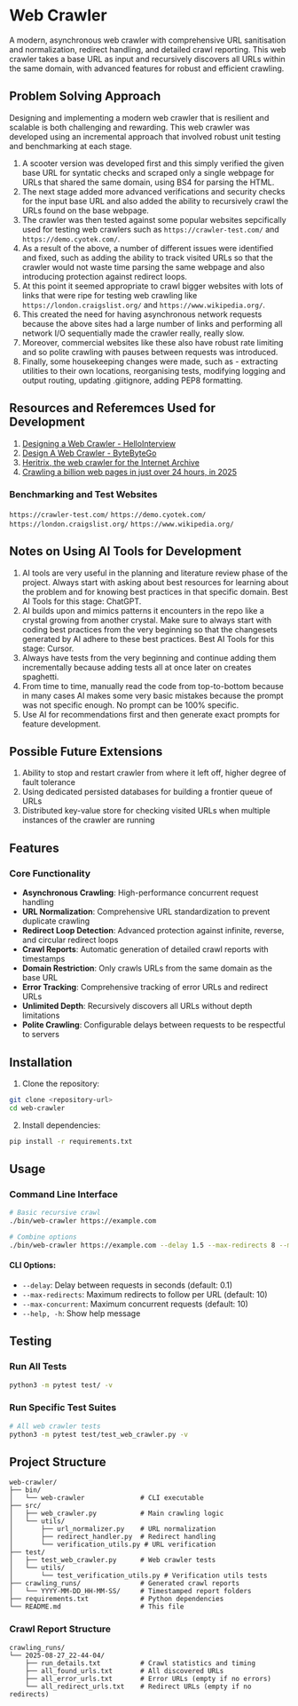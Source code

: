 # Web Crawler

A modern, asynchronous web crawler with comprehensive URL sanitisation and normalization, redirect handling, and detailed crawl reporting. This web crawler takes a base URL as input and recursively discovers all URLs within the same domain, with advanced features for robust and efficient crawling.

## Problem Solving Approach

Designing and implementing a modern web crawler that is resilient and scalable is both challenging and rewarding. This web crawler was developed using an incremental approach that involved robust unit testing and benchmarking at each stage. 

1. A scooter version was developed first and this simply verified the given base URL for syntatic checks and scraped only a single webpage for URLs that shared the same domain, using BS4 for parsing the HTML.
2. The next stage added more advanced verifications and security checks for the input base URL and also added the ability to recursively crawl the URLs found on the base webpage.
3. The crawler was then tested against some popular websites sepcifically used for testing web crawlers such as `https://crawler-test.com/` and `https://demo.cyotek.com/`.
4. As a result of the above, a number of different issues were identified and fixed, such as adding the ability to track visited URLs so that the crawler would not waste time parsing the same webpage and also introducing protection against redirect loops.
5. At this point it seemed appropriate to crawl bigger websites with lots of links that were ripe for testing web crawling like `https://london.craigslist.org/` and  `https://www.wikipedia.org/`. 
6. This created the need for having asynchronous network requests because the above sites had a large number of links and performing all network I/O sequentially made the crawler really, really slow.
7. Moreover, commercial websites like these also have robust rate limiting and so polite crawling with pauses between requests was introduced.
8. Finally, some housekeeping changes were made, such as - extracting utilities to their own locations, reorganising tests, modifying logging and output routing, updating .giitignore, adding PEP8 formatting.


## Resources and Referemces Used for Development

1. [Designing a Web Crawler - HelloInterview](https://www.hellointerview.com/learn/system-design/problem-breakdowns/web-crawler)
2. [Design A Web Crawler - ByteByteGo](http://bytebytego.com/courses/system-design-interview/design-a-web-crawler)
3. [Heritrix, the web crawler for the Internet Archive](https://github.com/internetarchive/heritrix3)
4. [Crawling a billion web pages in just over 24 hours, in 2025](https://andrewkchan.dev/posts/crawler.html)

### Benchmarking and Test Websites

`https://crawler-test.com/`
`https://demo.cyotek.com/`
`https://london.craigslist.org/`
`https://www.wikipedia.org/`


## Notes on Using AI Tools for Development

1. AI tools are very useful in the planning and literature review phase of the project. Always start with asking about best resources for learning about the problem and for knowing best practices in that specific domain. Best AI Tools for this stage: ChatGPT.
2. AI builds upon and mimics patterns it encounters in the repo like a crystal growing from another crystal. Make sure to always start with coding best practices from the very beginning so that the changesets generated by AI adhere to these best practices. Best AI Tools for this stage: Cursor.
3. Always have tests from the very beginning and continue adding them incrementally because adding tests all at once later on creates spaghetti.
4. From time to time, manually read the code from top-to-bottom because in many cases AI makes some very basic mistakes because the prompt was not specific enough. No prompt can be 100% specific.
5. Use AI for recommendations first and then generate exact prompts for feature development.


## Possible Future Extensions

1. Ability to stop and restart crawler from where it left off, higher degree of fault tolerance
2. Using dedicated persisted databases for building a frontier queue of URLs
3. Distributed key-value store for checking visited URLs when multiple instances of the crawler are running


## Features

### Core Functionality
- **Asynchronous Crawling**: High-performance concurrent request handling
- **URL Normalization**: Comprehensive URL standardization to prevent duplicate crawling
- **Redirect Loop Detection**: Advanced protection against infinite, reverse, and circular redirect loops
- **Crawl Reports**: Automatic generation of detailed crawl reports with timestamps
- **Domain Restriction**: Only crawls URLs from the same domain as the base URL
- **Error Tracking**: Comprehensive tracking of error URLs and redirect URLs
- **Unlimited Depth**: Recursively discovers all URLs without depth limitations
- **Polite Crawling**: Configurable delays between requests to be respectful to servers

## Installation

1. Clone the repository:
```bash
git clone <repository-url>
cd web-crawler
```

2. Install dependencies:
```bash
pip install -r requirements.txt
```

## Usage

### Command Line Interface

```bash
# Basic recursive crawl
./bin/web-crawler https://example.com

# Combine options
./bin/web-crawler https://example.com --delay 1.5 --max-redirects 8 --max-concurrent 15
```

#### CLI Options:
- `--delay`: Delay between requests in seconds (default: 0.1)
- `--max-redirects`: Maximum redirects to follow per URL (default: 10)
- `--max-concurrent`: Maximum concurrent requests (default: 10)
- `--help, -h`: Show help message

## Testing

### Run All Tests
```bash
python3 -m pytest test/ -v
```

### Run Specific Test Suites
```bash
# All web crawler tests
python3 -m pytest test/test_web_crawler.py -v
```

## Project Structure

```
web-crawler/
├── bin/
│   └── web-crawler              # CLI executable
├── src/
│   ├── web_crawler.py           # Main crawling logic
│   └── utils/
│       ├── url_normalizer.py    # URL normalization
│       ├── redirect_handler.py  # Redirect handling
│       └── verification_utils.py # URL verification
├── test/
│   ├── test_web_crawler.py      # Web crawler tests
│   └── utils/
│       └── test_verification_utils.py # Verification utils tests
├── crawling_runs/               # Generated crawl reports
│   └── YYYY-MM-DD_HH-MM-SS/     # Timestamped report folders
├── requirements.txt             # Python dependencies
└── README.md                    # This file
```

### Crawl Report Structure
```
crawling_runs/
└── 2025-08-27_22-44-04/
    ├── run_details.txt          # Crawl statistics and timing
    ├── all_found_urls.txt       # All discovered URLs
    ├── all_error_urls.txt       # Error URLs (empty if no errors)
    └── all_redirect_urls.txt    # Redirect URLs (empty if no redirects)
```
